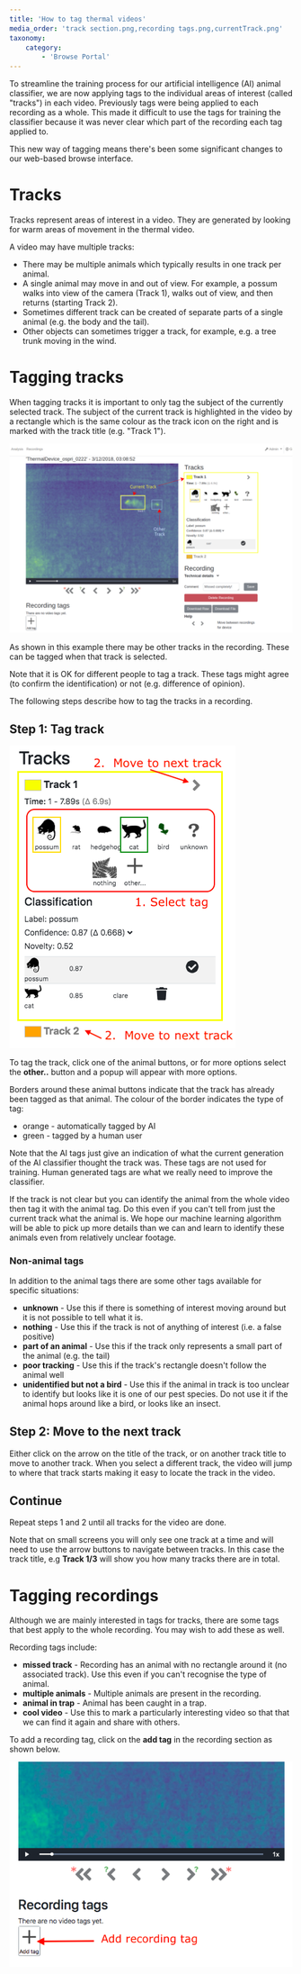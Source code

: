 ```yaml
---
title: 'How to tag thermal videos'
media_order: 'track section.png,recording tags.png,currentTrack.png'
taxonomy:
    category:
        - 'Browse Portal'
---
```


To streamline the training process for our artificial intelligence (AI) animal classifier, we are now applying tags to the individual areas of interest (called "tracks") in each video. Previously tags were being applied to each recording as a whole. This made it difficult to use the tags for training the classifier because it was never clear which part of the recording each tag applied to.

This new way of tagging means there's been some significant changes to our web-based browse interface.
 
# Tracks

Tracks represent areas of interest in a video. They are generated by looking for warm areas of movement in the thermal video. 

A video may have multiple tracks:
* There may be multiple animals which typically results in one track per animal.
* A single animal may move in and out of view. For example, a possum walks into view of the camera (Track 1), walks out of view, and then returns (starting Track 2).
* Sometimes different track can be created of separate parts of a single animal (e.g. the body and the tail). 
* Other objects can sometimes trigger a track, for example, e.g. a tree trunk moving in the wind.

# Tagging tracks

When tagging tracks it is important to only tag the subject of the currently selected track. The subject of the current track is highlighted in the video by a rectangle which is the same colour as the track icon on the right and is marked with the track title (e.g. "Track 1"). 

![Only tag the animal/recording contained in the current track](currentTrack.png?lightbox&cropResize=700x700)

As shown in this example there may be other tracks in the recording. These can be tagged when that track is selected.

Note that it is OK for different people to tag a track. These tags might agree (to confirm the identification) or not (e.g. difference of opinion).

The following steps describe how to tag the tracks in a recording.

## Step 1: Tag track

![Track details](track%20section.png)

To tag the track, click one of the animal buttons, or for more options select the **other..** button and a popup will appear with more options.  

Borders around these animal buttons indicate that the track has already been tagged as that animal. The colour of the border indicates the type of tag:
* orange - automatically tagged by AI
* green - tagged by a human user

Note that the AI tags just give an indication of what the current generation of the AI classifier thought the track was. These tags are not used for training. Human generated tags are what we really need to improve the classifier.

If the track is not clear but you can identify the animal from the whole video then tag it with the animal tag.  Do this even if you can't tell from just the current track what the animal is. We hope our machine learning algorithm will be able to pick up more details than we can and learn to identify these animals even from relatively unclear footage.

### Non-animal tags

In addition to the animal tags there are some other tags available for specific situations:

* **unknown** - Use this if there is something of interest moving around but it is not possible to tell what it is.
* **nothing** - Use this if the track is not of anything of interest (i.e. a false positive)
* **part of an animal** - Use this if the track only represents a small part of the animal (e.g. the tail)
* **poor tracking** - Use this if the track's rectangle doesn't follow the animal well
* **unidentified but not a bird** - Use this if the animal in track is too unclear to identify but looks like it is one of our pest species. Do not use it if the animal hops around like a bird, or looks like an insect. 

## Step 2: Move to the next track

Either click on the arrow on the title of the track, or on another track title to move to another track.  When you select a different track, the video will jump to where that track starts making it easy to locate the track in the video.

## Continue

Repeat steps 1 and 2 until all tracks for the video are done.

Note that on small screens you will only see one track at a time and will need to use the arrow buttons to navigate between tracks. In this case the track title, e.g **Track 1/3** will show you how many tracks there are in total.  

# Tagging recordings

Although we are mainly interested in tags for tracks, there are some tags that best apply to the whole recording. You may wish to add these as well.

Recording tags include:

* **missed track** - Recording has an animal with no rectangle around it (no associated track).  Use this even if you can't recognise the type of animal. 
* **multiple animals** - Multiple animals are present in the recording. 
* **animal in trap** - Animal has been caught in a trap.
* **cool video** - Use this to mark a particularly interesting video so that that we can find it again and share with others.

To add a recording tag, click on the **add tag** in the recording section as shown below. 

![How to label recordings](recording%20tags.png?cropResize=700x700)

